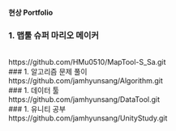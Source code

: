 #### 현상 Portfolio

### 1. 맵툴 슈퍼 마리오 메이커
<br/>
https://github.com/HMu0510/MapTool-S_Sa.git  
<br/>
### 1. 알고리즘 문제 풀이
<br/>
https://github.com/jamhyunsang/Algorithm.git
<br/>
### 1. 데이터 툴
<br/>
https://github.com/jamhyunsang/DataTool.git
<br/>
### 1. 유니티 공부
<br/>
https://github.com/jamhyunsang/UnityStudy.git
